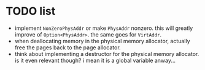 # TODO list
- implement `NonZeroPhysAddr` or make `PhysAddr` nonzero. this will greatly improve of `Option<PhysAddr>`. the same goes for `VirtAddr`.
- when deallocating memory in the physical memory allocator, actually free the pages back to the page allocator.
- think about implementing a destructor for the physical memory allocator. is it even relevant though? i mean it is a global
  variable anway...
